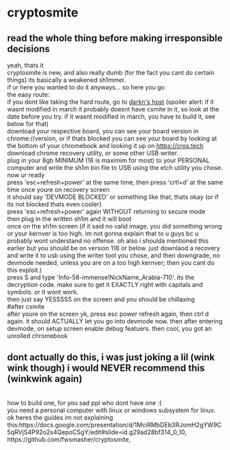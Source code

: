 # cryptosmite
## read the whole thing before making irresponsible decisions
yeah, thats it<br>
cryptosmite is new, and also really dumb (for the fact you cant do certain things) its basically a weakened sh1mmer. <Br>
if ur here you wanted to do it anyways... so here you go <br> 
the easy route: <br>
if you dont like taking the hard route, go to [darkn's host](dl.osu.bio/sh1mmer/prebuilt/legacy) (spoiler alert: if it wasnt modified in march it probably doesnt have csmite in it, so look at the date before you try. if it wasnt modified in march, you have to build it, see below for that)
<br>
download your respective board, you can see your board version in chrome://version, or if thats blocked you can see your board by looking at the bottom of your chromebook and looking it up on https://cros.tech <br>
download chrome recovery utility, or some other USB writer. <br>
plug in your 8gb MINIMUM (16 is maximim for most) to your PERSONAL computer and write the sh1m bin file to USB using the etch utility you chose. <br>
now ur ready <br>
press 'esc+refresh+power' at the same time, then press 'crtl+d' at the same time once youre on recovery screen <br>
it should say 'DEVMODE BLOCKED' or something  like that, thats okay (or if its not blocked thats even cooler) <br>
press 'esc+refresh+power' again WITHOUT returning to secure mode <br>
then plug in the written sh1m and it will boot<br>
once on the sh1m screen (if it said no valid image, you did something wrong or your kernver is too high. im not gonna explain that to u guys bc u probably wont understand no offense. oh also i shoulda mentioned this earlier but you should be on version 118 or below. just downlaod a recovery and write it to usb using the writer tool you chose, and then downgrade, no devmode needed, unless you are on a too high kernver; then you cant do this exploit.) <br>
press S and type 'Info-58-immense!NickName_Arabia-710'. its the decryption code. make sure to get it EXACTLY right with capitals and symbols. or it wont work. <br>
then just say YESSSSS on the screen and you should be chillaxing<br>
#after csmite
<br>
after youre on the screen yk, press esc power refresh again, then ctrl d again. it should ACTUALLY let you go into devmode now. then after entering devmode, on setup screen enable debug featuers. then cool, you got an unrolled chromebook
<br>
## dont actually do this, i was just joking a lil (wink wink though) i would NEVER recommend this (winkwink again)

<br>
how to build one, for you sad ppl who dont have one :( <br>
you need a personal computer with linux or windows subsystem for linux.
<br> ok heres the guides im not explaining this:https://docs.google.com/presentation/d/1MciRMbDEb3RJomH2gYW9C5qRVjS4P92o2s4QepoCSgY/edit#slide=id.g29ad28bf314_0_10, https://github.com/fwsmasher/cryptosmite, 
